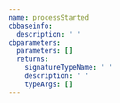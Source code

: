 ```yaml
---
name: processStarted
cbbaseinfo:
  description: ' '
cbparameters:
  parameters: []
  returns:
    signatureTypeName: ' '
    description: ' '
    typeArgs: []
---
```

<CBBaseInfo/> 
 <CBParameters/>